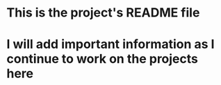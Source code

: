 # This is the project's README file

# I will add important information as I continue to work on the projects here